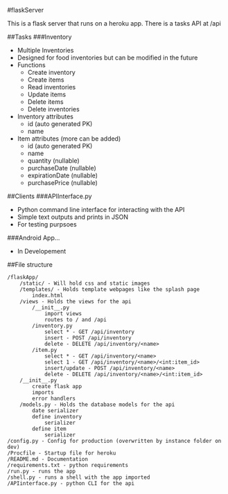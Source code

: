 #flaskServer

This is a flask server that runs on a heroku app. There is a tasks API at /api

##Tasks
###Inventory
* Multiple Inventories
* Designed for food inventories but can be modified in the future
* Functions
	* Create inventory
	* Create items
	* Read inventories
	* Update items
	* Delete items
	* Delete inventories
* Inventory attributes
	* id (auto generated PK)
	* name
* Item attributes (more can be added)
	* id (auto generated PK)
	* name
	* quantity (nullable)
	* purchaseDate (nullable)
	* expirationDate (nullable)
	* purchasePrice (nullable)

	
##Clients
###APIInterface.py
* Python command line interface for interacting with the API
* Simple text outputs and prints in JSON
* For testing purpsoes

###Android App...
* In Developement


##File structure


	/flaskApp/
		/static/ - Will hold css and static images 
		/templates/ - Holds template webpages like the splash page 
			index.html
		/views - Holds the views for the api
			/__init__.py
				import views
				routes to / and /api
			/inventory.py
				select * - GET /api/inventory
				insert - POST /api/inventory
				delete - DELETE /api/inventory/<name>
			/item.py
				select * - GET /api/inventory/<name>
				select 1 - GET /api/inventory/<name>/<int:item_id>
				insert/update - POST /api/inventory/<name>
				delete - DELETE /api/inventory/<name>/<int:item_id>
		/__init__.py
			create flask app
			imports
			error handlers
		/models.py - Holds the database models for the api
			date serializer
			define inventory
				serializer
			define item
				serializer
	/config.py - Config for production (overwritten by instance folder on dev)
	/Procfile - Startup file for heroku
	/README.md - Documentation
	/requirements.txt - python requirements
	/run.py - runs the app
	/shell.py - runs a shell with the app imported
	/APIinterface.py - python CLI for the api

